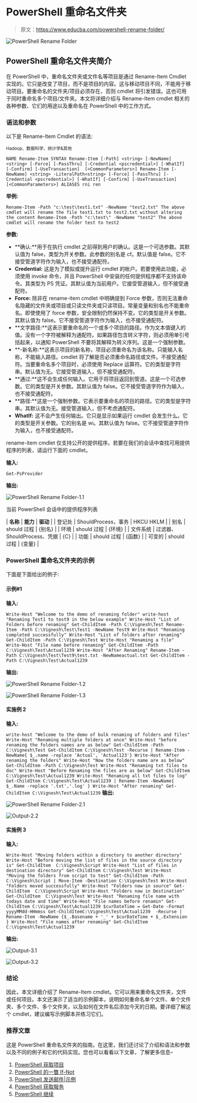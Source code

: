 # PowerShell 重命名文件夹

> 原文：<https://www.educba.com/powershell-rename-folder/>

![PowerShell Rename Folder](img/6471bcc3ea9fc450e6bb3ddedb7e6832.png "PowerShell Rename Folder")



## PowerShell 重命名文件夹简介

在 PowerShell 中，重命名文件夹或文件名等项目是通过 Rename-Item Cmdlet 实现的。它只是改变了项目，而不是项目的内容。这与移动项目不同，不能用于移动项目。要重命名的文件夹/项目必须存在，否则 cmdlet 将引发错误。这也可用于同时重命名多个项目/文件夹。本文将详细介绍与 Rename-Item cmdlet 相关的各种参数、它们的用途以及重命名在 PowerShell 中的工作方式。

### 语法和参数

以下是 Rename-Item Cmdlet 的语法:

<small>Hadoop、数据科学、统计学&其他</small>

`NAME
Rename-Item
SYNTAX
Rename-Item [-Path] <string> [-NewName] <string> [-Force] [-PassThru] [-Credential <pscredential>] [-WhatIf] [-Confirm] [-UseTransaction]  [<CommonParameters>] Rename-Item [-NewName] <string> -LiteralPath<string> [-Force] [-PassThru] [-Credential <pscredential>] [-WhatIf] [-Confirm] [-UseTransaction]  [<CommonParameters>] ALIASES
rni
ren`

**举例:**

`Rename-Item -Path "c:\test\test1.txt" -NewName "test2.txt"
The above cmdlet will rename the file test1.txt to test2.txt without altering the content
Rename-Item -Path "c:\test\" -NewName "test2"
The above cmdlet will rename the folder test to test2`

**参数:**

*   **确认:**用于在执行 cmdlet 之前得到用户的确认。这是一个可选参数。其默认值为 false，类型为开关参数。此参数的别名是 cf。默认值是 false。它不接受管道字符作为输入，也不接受通配符。
*   **Credential:** 这是为了模拟或提升运行 cmdlet 的帐户。若要使用此功能，必须使用 invoke 命令，并且 PowerShell 中安装的任何提供程序都不支持该命令。其类型为 PS 凭证。其默认值为当前用户。它接受管道输入，但不接受通配符。
*   **Force:** 除非在 rename-item cmdlet 中明确提到 Force 参数，否则无法重命名隐藏的文件夹或项目或只读文件夹或只读项目。常量变量和别名也不能重命名。即使使用了 force 参数，安全限制仍然保持不变。它的类型是开关参数。其默认值为 false。它不接受管道字符作为输入，也不接受通配符。
*   **文字路径:**这表示要重命名的一个或多个项目的路径。作为文本值键入的值。没有一个字符被解释为通配符。如果路径包含转义字符，则必须用单引号括起来，以通知 PowerShell 不要将其解释为转义序列。这是一个强制参数。
*   **-新名称:**这表示项目的新名称，项目必须重命名为该名称。只能输入名称，不能输入路径。cmdlet 将了解是否必须重命名路径或文件。不接受通配符。当要重命名多个项目时，必须使用 Replace 运算符。它的类型是字符串。默认值为无。它接受管道输入，但不接受通配符。
*   **通过:**这不会生成任何输入。它用于将项目返回到管道。这是一个可选参数。它的类型是开关参数。其默认值为 false。它不接受管道字符作为输入，也不接受通配符。
*   **路径:**这是一个强制参数。它表示要重命名的项目的路径。它的类型是字符串。其默认值为无。接受管道输入，但不考虑通配符。
*   **WhatIf:** 这不会产生任何输出。它只是显示如果运行 cmdlet 会发生什么。它的类型是开关参数。它的别名是 wi。其默认值为 false。它不接受管道字符作为输入，也不接受通配符。

rename-item cmdlet 仅支持公开的提供程序。若要在我们的会话中查找可用提供程序的列表，请运行下面的 cmdlet。

**输入:**

`Get-PsProvider`

**输出:**

![PowerShell Rename Folder-1.1](img/43dd84cae4c51865cd429f547a499218.png "PowerShell Rename Folder-1.1")



当前 PowerShell 会话中的提供程序列表

| **名称** | **能力** | **驱动** |
| 登记处 | ShouldProcess，事务 | HKCU HKLM |
| 别名 | should 过程 | {别名} |
| 环境 | should 过程 | {环境} |
| 文件系统 | 过滤器、ShouldProcess、凭据 | {C} |
| 功能 | should 过程 | {函数} |
| 可变的 | should 过程 | {变量} |

### PowerShell 重命名文件夹的示例

下面是下面给出的例子:

#### 示例#1

**输入:**

`Write-Host "Welcome to the demo of renaming folder"
write-host "Renaming Test1 to test9 in the below example"
Write-Host "List of Folders before renaming"
Get-ChildItem -Path C:\Vignesh\Test
Rename-Item -Path C:\Vignesh\Test\Test1 -NewName Test9
Write-Host "Renaming completed successfully"
Write-Host "List of folders after renaming"
Get-ChildItem -Path C:\Vignesh\Test
Write-Host "Renaming a file"
Write-Host "File name before renaming"
Get-ChildItem -Path C:\Vignesh\Test\Actual1239
Write-Host "After Renaming"
Rename-Item -Path C:\Vignesh\Test\Test9\test.txt -NewNameactual.txt
Get-ChildItem -Path C:\Vignesh\Test\Actual1239`

**输出:**

![PowerShell Rename Folder-1.2](img/b4dd3a3aebaae936068596da5055393d.png "PowerShell Rename Folder-1.2")



![PowerShell Rename Folder-1.3](img/cfff99dcf4cb7bf48ac6b5113c96ed4f.png "PowerShell Rename Folder-1.3")



#### 实施例 2

**输入:**

`write-host "Welcome to the demo of bulk renaming of folders and files"
Write-Host "Renaming multiple folders at once"
Write-Host "before renaming the folders names are as below"
Get-ChildItem -Path C:\Vignesh\Test
Get-ChildItem C:\Vignesh\Test -Recurse | Rename-Item -NewName{ $_.name -replace 'Actual', 'Actual123'}
Write-Host "After renaming the folders"
Write-Host "Now the folders name are as below"
Get-ChildItem -Path C:\Vignesh\Test
Write-Host "Renaming txt files to doc"
Write-Host "Before Renaming the files are as below"
Get-ChildItem C:\Vignesh\Test\Actual1239
Write-Host "Renaming all txt files to log"
Get-ChildItem C:\Vignesh\Test\Actual1239 | Rename-Item -NewName{ $_.Name -replace '.txt','.log' }
Write-Host "After renaming"
Get-ChildItem C:\Vignesh\Test\Actual1239`
**输出:**

![PowerShell Rename Folder-2.1](img/9849c4e824ac680a62bb9356cdd6422b.png "PowerShell Rename Folder-2.1")



![Output-2.2](img/b76df73a3db60e4a48431e6f464921e2.png "Output-2.2")



#### 实施例 3

**输入:**

`Write-Host "Moving folders within a directory to another directory"
Write-Host "Before moving the list of files in the source directory is"
Get-ChildItem  C:\Vignesh\Script
Write-Host "List of files in destination directory"
Get-ChildItem C:\Vignesh\Test
Write-Host "Moving the folders from script to test"
Get-ChildItem -Path C:\Vignesh\Script | Move-Item -Destination C:\Vignesh\Test
Write-Host "Folders moved successfully"
Write-Host "Folders now in source"
Get-ChildItem  C:\Vignesh\Script
Write-Host "Folders now in Destination"
Get-ChildItem  C:\Vignesh\Test
Write-Host "Renaming file name with todays date and time"
Write-Host "File names before renamin"
Get-ChildItem C:\Vignesh\Test\Actual1239
$curDateTime = Get-Date -Format yyyyMMdd-HHmmss
Get-ChildItemC:\Vignesh\Test\Actual1239  -Recurse |
Rename-Item -NewName {$_.Basename + '_' + $curDateTime + $_.Extension }
Write-Host "File names after renaming"
Get-ChildItem C:\Vignesh\Test\Actual1239`

**输出:**

![Output-3.1](img/0f63e2e766960d01de4e65e2a94a3350.png "Output-3.1")



![Output-3.2](img/48c533fa5c0ed57a06cba6edc7a814e2.png "Output-3.2")



### 结论

因此，本文详细介绍了 Rename-Item cmdlet。它可以用来重命名文件夹，文件或任何项目。本文还演示了适当的示例脚本，说明如何重命名单个文件、单个文件夹、多个文件、多个文件夹，以及如何在文件名后添加今天的日期。要详细了解这个 cmdlet，建议编写示例脚本并练习它们。

### 推荐文章

这是 PowerShell 重命名文件夹的指南。在这里，我们还讨论了介绍和语法和参数以及不同的例子和它的代码实现。您也可以看看以下文章，了解更多信息–

1.  [PowerShell 获取项目](https://www.educba.com/powershell-get-item/)
2.  [PowerShell 的一瞥 If-Not](https://www.educba.com/powershell-if-not/)
3.  [PowerShell 发送邮件|示例](https://www.educba.com/powershell-send-mail/)
4.  [PowerShell 获取服务](https://www.educba.com/powershell-get-service/)
5.  [PowerShell 继续](https://www.educba.com/powershell-continue/)





